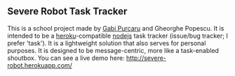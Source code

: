 Severe Robot Task Tracker
-------------------------

This is a school project made by [Gabi Purcaru](http://gabi.purcaru.com)
and Gheorghe Popescu. It is intended to be a [heroku](http://www.heroku.com/)-compatible
[nodejs](http://nodejs.org/) task tracker (issue/bug tracker; I prefer 'task'). It is a lightweight
solution that also serves for personal purposes. It is designed to be message-centric,
more like a task-enabled shoutbox. You can see a live demo here: http://severe-robot.herokuapp.com/
